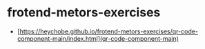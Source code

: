 # frotend-metors-exercises

- [https://heychobe.github.io/frotend-metors-exercises/qr-code-component-main/index.html](qr-code-component-main)
